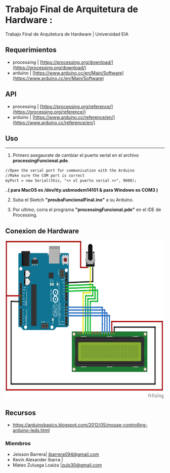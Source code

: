  # Trabajo Final de Arquitetura de Hardware : 
Trabajo Final de Arquitetura de Hardware | Universidad EIA

## Requerimientos
* processing | [https://processing.org/download/](https://processing.org/download/)
* arduino  |  [https://www.arduino.cc/en/Main/Software](https://www.arduino.cc/en/Main/Software)


## API
* processing | [https://processing.org/reference/](https://processing.org/reference/)
* arduino | [https://www.arduino.cc/reference/en/](https://www.arduino.cc/reference/en/)

## Uso
---
 1. Primero asegaurate de cambiar el puerto serial en el archivo __processingFuncional.pde__.
 
 ```
 //Open the serial port for communication with the Arduino
 //Make sure the COM port is correct
 myPort = new Serial(this, "<< el puerto serial >>", 9600);
 ```
  ..__( para MacOS es /dev/tty.usbmodem14101 & para Windows es COM3 )__
 
 2.  Suba el Sketch __"preubaFuncionalFinal.ino"__  a su Arduino.
 
 3.  Por ultimo, corra el programa __"processingFuncional.pde"__ en el IDE de Processing.  

## Conexion de Hardware 
<img src="configuration.png" width="500" height ="500">

## Recursos

* https://arduinobasics.blogspot.com/2012/05/mouse-controlling-arduino-leds.html




### Miembros
*  Jeisson Barrera| jbarrera094@gmail.com
*  Kevin Alexander Ibarra | 
*  Mateo Zuluaga Loaiza |zulo30@gmail.com

